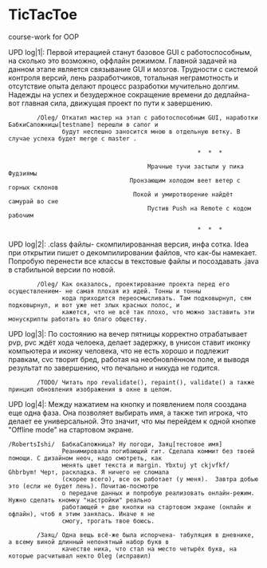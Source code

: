# TicTacToe
course-work for OOP

UPD log|1|:        Первой итерацией станут базовое GUI с работоспособным, на сколько это возможно, оффлайн режимом.
                   Главной задачей на данном этапе является связывание GUI и мозгов. Трудности с системой контроля 
                   версий, лень разработчиков, тотальная неграмотность и отсутствие опыта делают процесс разработки 
                   мучительно долгим. Надежды на успех и безудержное сокращение времени до дедлайна- вот главная сила,
                   движущая проект по пути к завершению. 
     
            /Oleg/ Откатил мастер на этап с работоспособным GUI, наработки БабкиСапожницы[testname] перешли в сапог и 
                   будут неспешно заносится мною в отдельную ветку. В случае успеха будет merge с master . 
                 
                                                         *  *  *
                                                   
                                           Мрачные тучи застыли у пика Фудзиямы
                                      Пронзающим холодом веет ветер с горных склонов
                                       Покой и умиротворение найдёт самурай во сне
                                           Пустив Push на Remote с кодом рабочим
                                    
                                                         *  *  *
                                                 
UPD log|2|:        .class файлы- скомпилированная версия, инфа сотка. Idea при открытии пишет о декомпилировании файлов,
                   что как-бы намекает. Попробую перенести все классы в текстовые файлы и посоздавать .java в стабильной 
                   версии по новой. 

            /Oleg/ Как оказалось, проектирование проекта перед его осуществлением- не самая плохая из идей. Тонны и тонны
                   кода приходится переосмысливать. Там подковырнул, сям подковырнул, и вот уже нет злых красных полос, и
                   кажется, что не всё так плохо, что можно заставить эти монускрипты работать во благо обществу. 

UPD log|3|:        По состоянию на вечер пятницы корректно отрабатывает pvp, pvc ждёт хода челоека, делает задержку, в
                   унисон ставит иконку компьютера и иконку человека, что не есть хорошо и подлежит правкам, cvc творит
                   бред, работая на необновлённом поле, и выводя результат по завершению, что печально и никуда не годится.
            
            /TODO/ Читать про revalidate(), repaint(), validate() а также принцип обновления изображения в окне в целом.  
     
UPD log|4|:        Между нажатием на кнопку и появлением поля сооздана еще одна фаза. Она позволяет выбирать имя, а также
                   тип игрока, что делает ее универсальной. Это значит, что мы перейдем к одной кнопке "Offline mode" на 
                   стартовом экране. 

    /RobertsIshi/  БабкаСапожница? Ну погоди, Заяц[тестовое имя] 
                   Реанимировала погибающий гит. Сделала коммит без твоей помощи. С дизайном неоч, надо смотреть, как 
                   менять цвет текста и margin. Ybxtuj yt ckjvfkf/ Ghbrbym! Черт, раскладка. Я ничего не сломала 
                   (скорее всего), все ок работает (у меня).  Завтра добью это (если не будет лень). Почитаю-посмотрю
                   о передаче данных и попробую реализовать онлайн-режим.  Нужно сделать кномку "настройки" реально 
                   работающей + две кнопки на стартовом экране (онлайн и офлайн), чтоб я этим занялась. Иначе я не 
                   смогу, трогать твое боюсь. 

            /Заяц/ Одна вещь всё-же была испорчена- табуляция в дневнике, а всему виной длинный непонятный набор букв в 
                   качестве ника, что стал на место четырёх букв, на которые расчитывал некто Oleg (исправил)
                        
